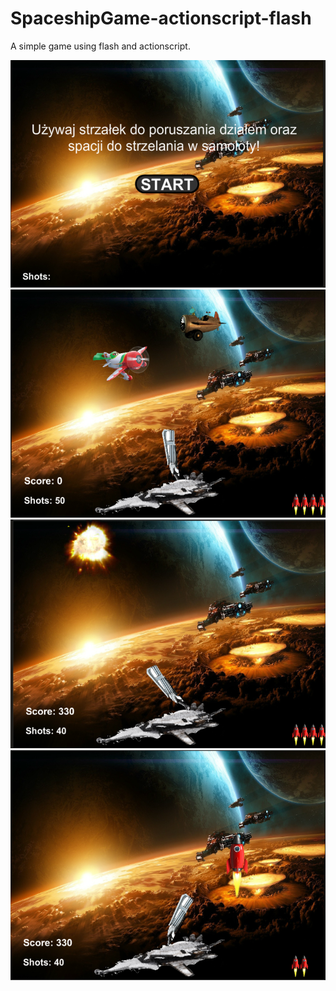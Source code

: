 # SpaceshipGame-actionscript-flash
A simple game using flash and actionscript. 


![Alt text](screen1.PNG)
![Alt text](screen2.PNG)
![Alt text](screen3.PNG)
![Alt text](screen4.PNG)
